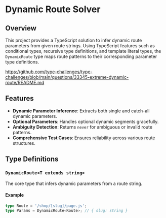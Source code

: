 # Dynamic Route Solver

## Overview

This project provides a TypeScript solution to infer dynamic route parameters from given route strings. Using  TypeScript features such as conditional types, recursive type definitions, and template literal types, the `DynamicRoute` type maps route patterns to their corresponding parameter type definitions.

https://github.com/type-challenges/type-challenges/blob/main/questions/33345-extreme-dynamic-route/README.md

## Features

- **Dynamic Parameter Inference**: Extracts both single and catch-all dynamic parameters.
- **Optional Parameters**: Handles optional dynamic segments gracefully.
- **Ambiguity Detection**: Returns `never` for ambiguous or invalid route patterns.
- **Comprehensive Test Cases**: Ensures reliability across various route structures.

## Type Definitions

### `DynamicRoute<T extends string>`

The core type that infers dynamic parameters from a route string.

#### Example

```typescript
type Route = '/shop/[slug]/page.js';
type Params = DynamicRoute<Route>; // { slug: string }
